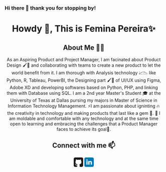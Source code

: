 ### Hi there 👋 thank you for stopping by!


<h1 align='center'>Howdy 🙋, This is Femina Pereira✨ </h1>
<p align = 'center'> 
<a href = https://www.linkedin.com/in/femina-p/ target='blank'<img src=https://github.com/edent/SuperTinyIcons/blob/master/images/svg/linkedin.svg height='20' weight='20'></a></p>
<h2 align='center'>About Me 👩‍💻</h2>
<p align='center'> As an Aspiring Product and Project Manager, I am facinated about Product Design 🖌🎨 and collaborating with teams to create a new product to let the world benefit from it. I am thorough with Analysis technology 📈📉 like Python, R, Tableau, PowerBI, the Designing part 🖌🎨 of UI/UX using Figma, Adobe XD and developing softwares based on Python, PHP, and linking them with Database using SQL. I am a 2nd year Master's Student 🎓 at the University of Texas at Dallas pursing my majors in Master of Science in Information Technology Management. ⚡I am passionate about igninting 🔥 the creativity in technology and making products that last like a gem 💎. 🌱 I am moldable and comfortable with any technology and at the same time open to learning and embracing the challenges that a Product Manager faces to achieve its goal🥅. </p><h2 align='center'> Connect with me  📫 </h2>
<p align = 'center'> 
 <a href = https://github.com/femperei2603 target='blank'> <img src=https://github.com/edent/SuperTinyIcons/blob/master/images/svg/github.svg height='30' weight='30'/></a>
<a href = https://www.linkedin.com/in/femina-p/ target='blank'> <img src=https://github.com/edent/SuperTinyIcons/blob/master/images/svg/linkedin.svg height='30' weight='30'/></a> 

                             

<!--
**femperei2603/femperei2603** is a ✨ _special_ ✨ repository because its `README.md` (this file) appears on your GitHub profile.

Here are some ideas to get you started:

- 🔭 I’m currently working on ...
- 🌱 I’m currently learning ...
- 👯 I’m looking to collaborate on ...
- 🤔 I’m looking for help with ...
- 💬 Ask me about ...
- 📫 How to reach me: ...
- 😄 Pronouns: ...
- ⚡ Fun fact: ...
-->
